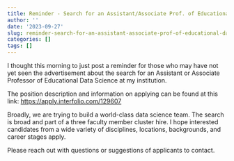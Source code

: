 ```yaml
---
title: Reminder - Search for an Assistant/Associate Prof. of Educational Data Science
author: ''
date: '2023-09-27'
slug: reminder-search-for-an-assistant-associate-prof-of-educational-data-science
categories: []
tags: []
---
```


I thought this morning to just post a reminder for those who may have not yet seen the advertisement about the search for an Assistant or Associate Professor of Educational Data Science at my institution.

The position description and information on applying can be found at this link: https://apply.interfolio.com/129607

Broadly, we are trying to build a world-class data science team. The search is broad and part of a three faculty member cluster hire. I hope interested candidates from a wide variety of disciplines, locations, backgrounds, and career stages apply.

Please reach out with questions or suggestions of applicants to contact.